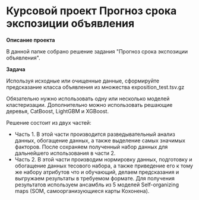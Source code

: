 # Курсовой проект Прогноз срока экспозиции объявления

__Описание проекта__

В данной папке собрано решение задания "Прогноз срока экспозиции объявления".

__Задача__

Используя исходные или очищенные данные, сформируйте предсказание класса объявления из множества exposition_test.tsv.gz

Обязательно нужно использовать одну или несколько моделей кластеризации. Дополнительно можно использовать решающие деревья, CatBoost, LightGBM и XGBoost.

Решение состоит из двух частей:
* Часть 1. В этой части производится разведывательный анализ данных, обогащение данных, а также выделение самых значимых факторов. После сохраняем полученный набор данных для дальнейшего использования в части 2. 
* Часть 2. В этой части производим нормировку данных, подготовку и обогащение данных тесового набора, а также приведение его к тому же набору атрибутов что и обучающий, делаем предсказания и выгружаем результаты в требуемом формате. Для получения результатов используем ансамбль из 5 моделей Self-organizing maps (SOM, самоорганизующиеся карты Кохонена).